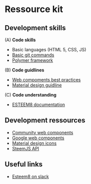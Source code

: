 # Ressource kit

## Development skills
(A) **Code skills**
* Basic languages (HTML 5, CSS, JS)
* [Basic git commands](https://www.google.com/search?q=git+commands)
* [Polymer framework](https://www.polymer-project.org/1.0/docs/devguide/feature-overview)

(B) **Code guidlines**
* [Web compoments best practices](https://www.webcomponents.org/community/articles/web-components-best-practices)
* [Material design guidline](https://material.io/guidelines/)

(C) **Code understanding**
* [ESTEEM8 documentation](https://github.com/esteem8app/esteem8app.github.io/blob/master/docs/contributing-kit/Documentation.md)

## Development ressources

* [Community web components](https://customelements.io/)
* [Google web components](https://elements.polymer-project.org/)
* [Material design icons](https://materialdesignicons.com/)
* [SteemJS API](https://github.com/adcpm/steem)

## Useful links

* [Esteem8 on slack](https://esteem8.slack.com)
